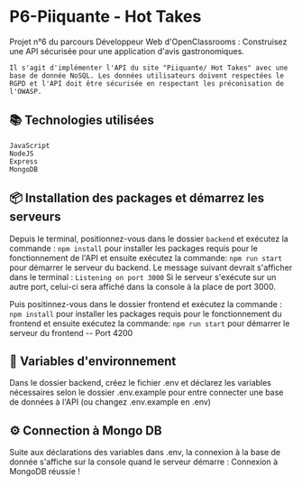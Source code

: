 # P6-Piiquante - Hot Takes

Projet n°6 du parcours Développeur Web d'OpenClassrooms : Construisez une API sécurisée pour une application d'avis gastronomiques.

    Il s'agit d'implémenter l'API du site "Piiquante/ Hot Takes" avec une base de donnée NoSQL. Les données utilisateurs doivent respectées le RGPD et l'API doit être sécurisée en respectant les préconisation de l'OWASP.


## 📚 Technologies utilisées

    JavaScript
    NodeJS
    Express
    MongoDB

## 📦 Installation des packages et démarrez les serveurs

Depuis le terminal, positionnez-vous dans le dossier `backend`  et exécutez la commande :
`npm install` 
pour installer les packages requis pour le fonctionnement de l'API et ensuite exécutez la commande:
`npm run start`
pour démarrer le serveur du backend.
Le message suivant devrait s'afficher dans le terminal :
`Listening on port 3000`
Si le serveur s'exécute sur un autre port, celui-ci sera affiché dans la console à la place de port 3000. 


Puis positinnez-vous dans le dossier frontend et exécutez la commande :
`npm install`
pour installer les packages requis pour le fonctionnement du frontend et ensuite exécutez la commande:
`npm run start`
pour démarrer le serveur du frontend -- Port 4200


## 🔐 Variables d'environnement 

Dans le dossier backend, créez le fichier .env et déclarez les variables nécessaires selon le dossier .env.example pour entre connecter une base de données à l'API (ou changez .env.example en .env)

## ⚙️ Connection à Mongo DB

Suite aux déclarations des variables dans .env,  la connexion à la base de donnée s'affiche sur la console quand le serveur démarre : Connexion à MongoDB réussie ! 



